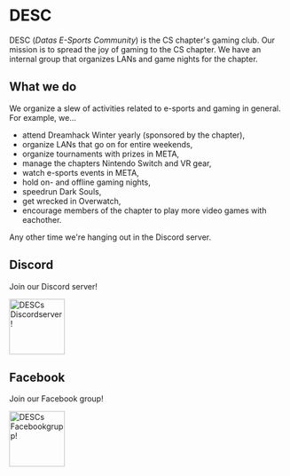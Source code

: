 # DESC

DESC (*Datas E-Sports Community*) is the CS chapter's gaming club. Our mission is to spread the joy of gaming to the CS chapter. We have an internal group that organizes LANs and game nights for the chapter.

## What we do

We organize a slew of activities related to e-sports and gaming in general. For example, we...

* attend Dreamhack Winter yearly (sponsored by the chapter),
* organize LANs that go on for entire weekends,
* organize tournaments with prizes in META,
* manage the chapters Nintendo Switch and VR gear,
* watch e-sports events in META,
* hold on- and offline gaming nights,
* speedrun Dark Souls,
* get wrecked in Overwatch,
* encourage members of the chapter to play more video games with eachother.

Any other time we're hanging out in the Discord server.

## Discord

Join our Discord server!

<a href="https://discord.gg/xwjCxXkmFM">
    <img 
         src="https://dsekt-assets.s3.amazonaws.com/namnder/desc/discord-logo.png" 
         alt="DESCs Discordserver!"
         width="100"
    >
</a>

## Facebook

Join our Facebook group!

<a href="https://www.facebook.com/groups/447431545372957">
    <img 
         src="https://dsekt-assets.s3.amazonaws.com/namnder/desc/facebook-logo.png" 
         alt="DESCs Facebookgrupp!"
         width="100"
    >
</a>

